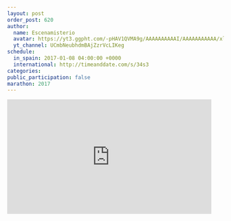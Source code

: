 ```yaml
---
layout: post
order_post: 620
author:
  name: Escenamisterio
  avatar: https://yt3.ggpht.com/-pHAV1QVMA9g/AAAAAAAAAAI/AAAAAAAAAAA/xl66OulmS_k/s88-c-k-no-mo-rj-c0xffffff/photo.jpg
  yt_channel: UCmbNeubhdmBAjZzrVcLIKeg
schedule:
  in_spain: 2017-01-08 04:00:00 +0000
  international: http://timeanddate.com/s/34s3
categories:
public_participation: false
marathon: 2017
---
```

<iframe width="475" height="267" src="https://www.youtube.com/embed/LnBSVKxfF-s" frameborder="0" allowfullscreen></iframe>
